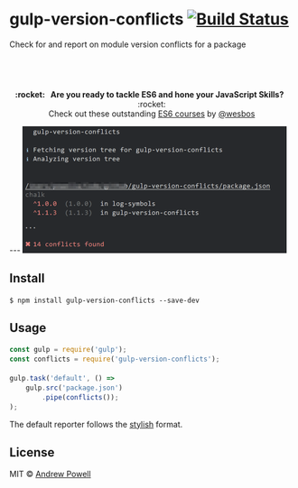# gulp-version-conflicts [![Build Status](https://travis-ci.org/shellscape/gulp-version-conflicts.svg?branch=master)](https://travis-ci.org/shellscape/gulp-version-conflicts)

Check for and report on module version conflicts for a package

## &nbsp;
<p align="center">
  <b>:rocket: &nbsp; Are you ready to tackle ES6 and hone your JavaScript Skills?</b> &nbsp; :rocket:<br/>
  Check out these outstanding <a href="https://es6.io/friend/POWELL">ES6 courses</a> by <a href="https://github.com/wesbos">@wesbos</a>
</p>
---

<img src="https://github.com/shellscape/gulp-version-conflicts/blob/master/screenshot.png?raw=true" width="468">

## Install

```
$ npm install gulp-version-conflicts --save-dev
```

## Usage

```js
const gulp = require('gulp');
const conflicts = require('gulp-version-conflicts');

gulp.task('default', () =>
	gulp.src('package.json')
		.pipe(conflicts());
);
```

The default reporter follows the [stylish](https://github.com/sindresorhus/jshint-stylish)
format.

## License

MIT © [Andrew Powell](http://shellscape.org)
